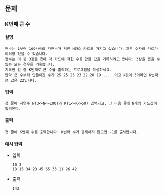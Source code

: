 ## 문제

### K번째 큰 수

#### 설명
```
현수는 1부터 100사이의 자연수가 적힌 N장의 카드를 가지고 있습니다. 같은 숫자의 카드가 여러장 있을 수 있습니다.
현수는 이 중 3장을 뽑아 각 카드에 적힌 수를 합한 값을 기록하려고 합니다. 3장을 뽑을 수 있는 모든 경우를 기록합니다.
기록한 값 중 K번째로 큰 수를 출력하는 프로그램을 작성하세요.
만약 큰 수부터 만들어진 수가 25 25 23 23 22 20 19......이고 K값이 3이라면 K번째 큰 값은 22입니다.
```

#### 입력
```
첫 줄에 자연수 N(3<=N<=100)과 K(1<=K<=50) 입력되고, 그 다음 줄에 N개의 카드값이 입력된다.
```

#### 출력
```
첫 줄에 K번째 수를 출력합니다. K번째 수가 존재하지 않으면 -1를 출력합니다.
```

#### 예시 입력
- 입력
    ```
    10 3
    13 15 34 23 45 65 33 11 26 42
    ```
- 출력
    ```
    143
    ```